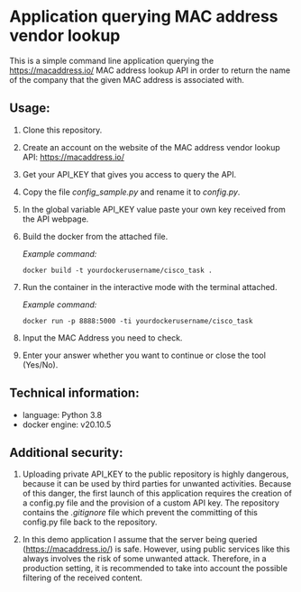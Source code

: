 # Application querying MAC address vendor lookup

This is a simple command line application querying the https://macaddress.io/ MAC address lookup API
in order to return the name of the company that the given MAC address is associated with.

## Usage:

1. Clone this repository.
2. Create an account on the website of the MAC address vendor lookup API:  https://macaddress.io/
3. Get your API_KEY that gives you access to query the API.
4. Copy the file *config_sample.py* and rename it to *config.py*.
5. In the global variable API_KEY value paste your own key received from the API webpage.
6. Build the docker from the attached file.

    _Example command:_
    
    <code>docker build -t yourdockerusername/cisco_task . </code>

7. Run the container in the interactive mode with the terminal attached. 

    _Example command:_
                        
    <code>docker run -p 8888:5000 -ti  yourdockerusername/cisco_task </code>
    
8. Input the MAC Address you need to check.
9. Enter your answer whether you want to continue or close the tool (Yes/No).


## Technical information:
* language: Python 3.8
* docker engine: v20.10.5

## Additional security:
1. Uploading private API_KEY to the public repository is highly dangerous, 
because it can be used by third parties for unwanted activities.
Because of this danger, the first launch of this application requires 
the creation of a config.py file and the provision of a custom API key.
The repository contains the *.gitignore* file which prevent the committing 
of this config.py file back to the repository.

2. In this demo application I assume that the server being queried 
(https://macaddress.io/) is safe. However, using public services like this
always involves the risk of some unwanted attack. Therefore, in a production setting, 
it is recommended to take into account the possible filtering of the received content.